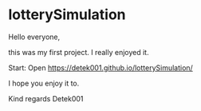 # lotterySimulation

Hello everyone,

this was my first project. I really enjoyed it. 

Start:
Open https://detek001.github.io/lotterySimulation/

I hope you enjoy it to.

Kind regards
Detek001
